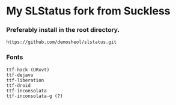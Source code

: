 # My SLStatus fork from Suckless

### Preferably install in the root directory.
`https://github.com/demosheol/slstatus.git`

### Fonts
```
ttf-hack (URxvt)
ttf-dejavu
ttf-liberation
ttf-droid
ttf-inconsolata
ttf-inconsolata-g (?)
```

